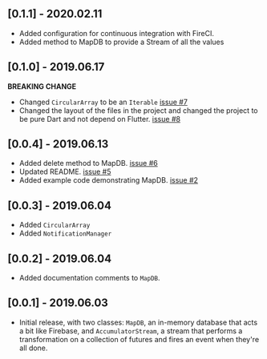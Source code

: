## [0.1.1] - 2020.02.11

* Added configuration for continuous integration with FireCI.
* Added method to MapDB to provide a Stream of all the values

## [0.1.0] - 2019.06.17

__BREAKING CHANGE__
* Changed `CircularArray` to be an `Iterable` [issue #7](https://github.com/sbeitzel/qbcps_flutter/issues/7)
* Changed the layout of the files in the project and changed the project to be
pure Dart and not depend on Flutter. [issue #8](https://github.com/sbeitzel/qbcps_flutter/issues/8)

## [0.0.4] - 2019.06.13

* Added delete method to MapDB. [issue #6](https://github.com/sbeitzel/qbcps_flutter/issues/6)
* Updated README. [issue #5](https://github.com/sbeitzel/qbcps_flutter/issues/5)
* Added example code demonstrating MapDB. [issue #2](https://github.com/sbeitzel/qbcps_flutter/issues/2)

## [0.0.3] - 2019.06.04

* Added `CircularArray`
* Added `NotificationManager`

## [0.0.2] - 2019.06.04

* Added documentation comments to `MapDB`.

## [0.0.1] - 2019.06.03

* Initial release, with two classes: `MapDB`, an in-memory database that acts a bit like Firebase,
and `AccumulatorStream`, a stream that performs a transformation on a collection of futures and fires
an event when they're all done.
